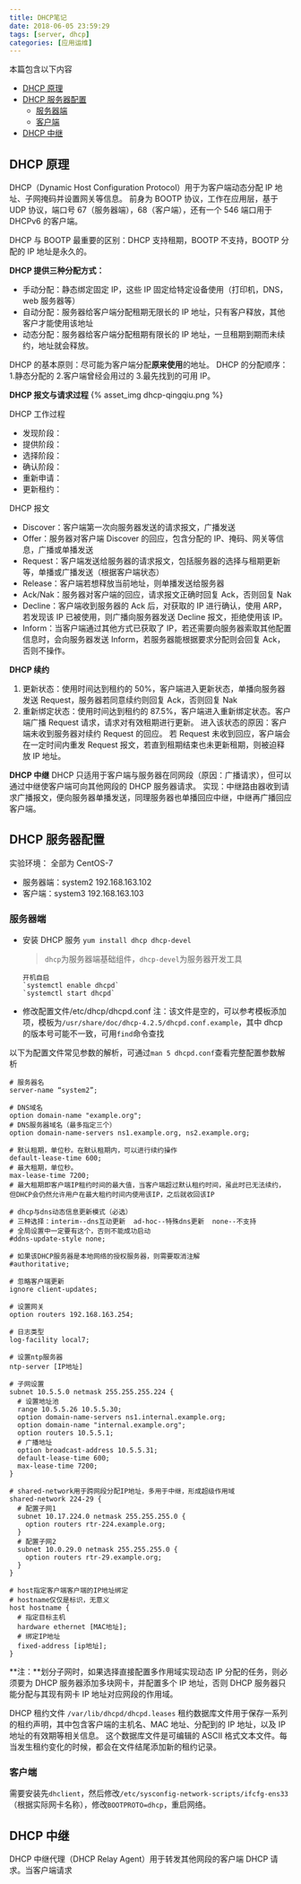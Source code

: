 ```yaml
---
title: DHCP笔记
date: 2018-06-05 23:59:29
tags: [server, dhcp]
categories: [应用运维]
---
```


本篇包含以下内容

- [DHCP 原理](#dhcp-%e5%8e%9f%e7%90%86)
- [DHCP 服务器配置](#dhcp-%e6%9c%8d%e5%8a%a1%e5%99%a8%e9%85%8d%e7%bd%ae)
  - [服务器端](#%e6%9c%8d%e5%8a%a1%e5%99%a8%e7%ab%af)
  - [客户端](#%e5%ae%a2%e6%88%b7%e7%ab%af)
- [DHCP 中继](#dhcp-%e4%b8%ad%e7%bb%a7)

<!-- more -->

## DHCP 原理

DHCP（Dynamic Host Configuration Protocol）用于为客户端动态分配 IP 地址、子网掩码并设置网关等信息。
前身为 BOOTP 协议，工作在应用层，基于 UDP 协议，端口号 67（服务器端），68（客户端），还有一个 546 端口用于 DHCPv6 的客户端。

DHCP 与 BOOTP 最重要的区别：DHCP 支持租期，BOOTP 不支持，BOOTP 分配的 IP 地址是永久的。

**DHCP 提供三种分配方式：**

- 手动分配：静态绑定固定 IP，这些 IP 固定给特定设备使用（打印机，DNS，web 服务器等）
- 自动分配：服务器给客户端分配租期无限长的 IP 地址，只有客户释放，其他客户才能使用该地址
- 动态分配：服务器给客户端分配租期有限长的 IP 地址，一旦租期到期而未续约，地址就会释放。

DHCP 的基本原则：尽可能为客户端分配**原来使用**的地址。
DHCP 的分配顺序：1.静态分配的 2.客户端曾经会用过的 3.最先找到的可用 IP。

**DHCP 报文与请求过程**
{% asset_img dhcp-qingqiu.png %}

DHCP 工作过程

- 发现阶段：
- 提供阶段：
- 选择阶段：
- 确认阶段：
- 重新申请：
- 更新租约：

DHCP 报文

- Discover：客户端第一次向服务器发送的请求报文，广播发送
- Offer：服务器对客户端 Discover 的回应，包含分配的 IP、掩码、网关等信息，广播或单播发送
- Request：客户端发送给服务器的请求报文，包括服务器的选择与租期更新等，单播或广播发送（根据客户端状态）
- Release：客户端若想释放当前地址，则单播发送给服务器
- Ack/Nak：服务器对客户端的回应，请求报文正确时回复 Ack，否则回复 Nak
- Decline：客户端收到服务器的 Ack 后，对获取的 IP 进行确认，使用 ARP，若发现该 IP 已被使用，则广播向服务器发送 Decline 报文，拒绝使用该 IP。
- Inform：当客户端通过其他方式已获取了 IP，若还需要向服务器索取其他配置信息时，会向服务器发送 Inform，若服务器能根据要求分配则会回复 Ack，否则不操作。

**DHCP 续约**

1. 更新状态：使用时间达到租约的 50%，客户端进入更新状态，单播向服务器发送 Request，服务器若同意续约则回复 Ack，否则回复 Nak
2. 重新绑定状态：使用时间达到租约的 87.5%，客户端进入重新绑定状态。客户端广播 Request 请求，请求对有效租期进行更新。
   进入该状态的原因：客户端未收到服务器对续约 Request 的回应。
   若 Request 未收到回应，客户端会在一定时间内重发 Request 报文，若直到租期结束也未更新租期，则被迫释放 IP 地址。

**DHCP 中继**
DHCP 只适用于客户端与服务器在同网段（原因：广播请求），但可以通过中继使客户端可向其他网段的 DHCP 服务器请求。
实现：中继路由器收到请求广播报文，便向服务器单播发送，同理服务器也单播回应中继，中继再广播回应客户端。

## DHCP 服务器配置

实验环境：
全部为 CentOS-7

- 服务器端：system2 192.168.163.102
- 客户端：system3 192.168.163.103

### 服务器端

- 安装 DHCP 服务
  `yum install dhcp dhcp-devel`

  > `dhcp`为服务器端基础组件，`dhcp-devel`为服务器开发工具

      开机自启
      `systemctl enable dhcpd`
      `systemctl start dhcpd`

- 修改配置文件/etc/dhcp/dhcpd.conf
  注：该文件是空的，可以参考模板添加项，模板为`/usr/share/doc/dhcp-4.2.5/dhcpd.conf.example`，其中 dhcp 的版本号可能不一致，可用`find`命令查找

以下为配置文件常见参数的解析，可通过`man 5 dhcpd.conf`查看完整配置参数解析

```
# 服务器名
server-name “system2”;

# DNS域名
option domain-name "example.org";
# DNS服务器域名（最多指定三个）
option domain-name-servers ns1.example.org, ns2.example.org;

# 默认租期，单位秒。在默认租期内，可以进行续约操作
default-lease-time 600;
# 最大租期，单位秒。
max-lease-time 7200;
# 最大租期即客户端IP租约时间的最大值，当客户端超过默认租约时间，虽此时已无法续约，但DHCP会仍然允许用户在最大租约时间内使用该IP，之后就收回该IP

# dhcp与dns动态信息更新模式（必选）
# 三种选择：interim--dns互动更新  ad-hoc--特殊dns更新  none--不支持
# 全局设置中一定要有这个，否则不能成功启动
#ddns-update-style none;

# 如果该DHCP服务器是本地网络的授权服务器，则需要取消注解
#authoritative;

# 忽略客户端更新
ignore client-updates;

# 设置网关
option routers 192.168.163.254;

# 日志类型
log-facility local7;

# 设置ntp服务器
ntp-server [IP地址]

# 子网设置
subnet 10.5.5.0 netmask 255.255.255.224 {
  # 设置地址池
  range 10.5.5.26 10.5.5.30;
  option domain-name-servers ns1.internal.example.org;
  option domain-name "internal.example.org";
  option routers 10.5.5.1;
  # 广播地址
  option broadcast-address 10.5.5.31;
  default-lease-time 600;
  max-lease-time 7200;
}

# shared-network用于跨网段分配IP地址，多用于中继，形成超级作用域
shared-network 224-29 {
  # 配置子网1
  subnet 10.17.224.0 netmask 255.255.255.0 {
    option routers rtr-224.example.org;
  }
  # 配置子网2
  subnet 10.0.29.0 netmask 255.255.255.0 {
    option routers rtr-29.example.org;
  }
}

# host指定客户端客户端的IP地址绑定
# hostname仅仅是标识，无意义
host hostname {
  # 指定目标主机
  hardware ethernet [MAC地址];
  # 绑定IP地址
  fixed-address [ip地址];
}
```

**注：**划分子网时，如果选择直接配置多作用域实现动态 IP 分配的任务，则必须要为 DHCP 服务器添加多块网卡，并配置多个 IP 地址，否则 DHCP 服务器只能分配与其现有网卡 IP 地址对应网段的作用域。

DHCP 租约文件
`/var/lib/dhcpd/dhcpd.leases`
租约数据库文件用于保存一系列的租约声明，其中包含客户端的主机名、MAC 地址、分配到的 IP 地址，以及 IP 地址的有效期等相关信息。
这个数据库文件是可编辑的 ASCII 格式文本文件。每当发生租约变化的时候，都会在文件结尾添加新的租约记录。

### 客户端

需要安装先`dhclient`，然后修改`/etc/sysconfig-network-scripts/ifcfg-ens33`（根据实际网卡名称），修改`BOOTPROTO=dhcp`，重启网络。

## DHCP 中继

DHCP 中继代理（DHCP Relay Agent）用于转发其他网段的客户端 DHCP 请求。当客户端请求
